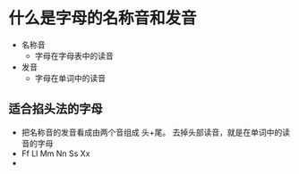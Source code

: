 # 什么是字母的名称音和发音
+ 名称音
  + 字母在字母表中的读音
+ 发音
  + 字母在单词中的读音

## 适合掐头法的字母
+ 把名称音的发音看成由两个音组成 头+尾。 去掉头部读音，就是在单词中的读音的字母
+ Ff    Ll    Mm    Nn    Ss    Xx
+     